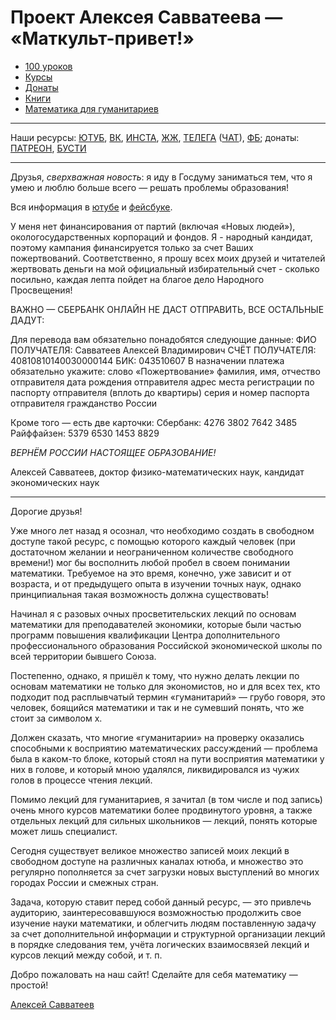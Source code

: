 # Проект Алексея Савватеева — «Маткульт-привет!»

- [100 уроков](100urokov.md)
- [Курсы](courses.md)
- [Донаты](donate.md)
- [Книги](books.md)
- [Математика для гуманитариев](book)

___
Наши ресурсы: [ЮТУБ](https://youtube.com/маткульт-привет), [ВК](http://vk.com/alexei_savvateev), [ИНСТА](https://www.instagram.com/aleksey_savvateev), [ЖЖ](https://savvateev.livejournal.com), [ТЕЛЕГА](https://t.me/savvateev_xyz) ([ЧАТ](https://t.me/punkmath)), [ФБ](https://www.facebook.com/savvatan); донаты: [ПАТРЕОН](https://patreon.com/savvateev), [БУСТИ](https://boosty.to/savvateev)

___

Друзья, *сверхважная новость*: я иду в Госдуму заниматься тем, что я умею и люблю больше всего — решать проблемы образования!

Вся информация в [ютубе](https://www.youtube.com/watch?v=Ve78IUeCeKs) и [фейсбуке](https://www.facebook.com/savvatan/posts/520932878999660).

У меня нет финансирования от партий (включая «Новых людей»), окологосударственных корпораций и фондов. Я - народный кандидат, поэтому кампания финансируется только за счет Ваших пожертвований. Соответственно, я прошу всех моих друзей и читателей жертвовать деньги на мой официальный избирательный счет - сколько посильно, каждая лепта пойдет на благое дело Народного Просвещения!

ВАЖНО — СБЕРБАНК ОНЛАЙН НЕ ДАСТ ОТПРАВИТЬ, ВСЕ ОСТАЛЬНЫЕ ДАДУТ:

Для перевода вам обязательно понадобятся следующие данные:
ФИО ПОЛУЧАТЕЛЯ: Савватеев Алексей Владимирович
СЧЁТ ПОЛУЧАТЕЛЯ: 40810810140030000144
БИК: 043510607
В назначении платежа обязательно укажите:
слово «Пожертвование»
фамилия, имя, отчество отправителя
дата рождения отправителя
адрес места регистрации по паспорту отправителя (вплоть до квартиры)
серия и номер паспорта отправителя
гражданство России

Кроме того — есть две карточки:
Сбербанк: 4276 3802 7642 3485
Райффайзен: 5379 6530 1453 8829 

*ВЕРНЁМ РОССИИ НАСТОЯЩЕЕ ОБРАЗОВАНИЕ!*

Алексей Савватеев, доктор физико-математических наук, кандидат экономических наук

___

Дорогие друзья!

Уже много лет назад я осознал, что необходимо создать в свободном доступе такой ресурс, с помощью которого каждый человек (при достаточном желании и неограниченном количестве свободного времени!) мог бы восполнить любой пробел в своем понимании математики. Требуемое на это время, конечно, уже зависит и от возраста, и от предыдущего опыта в изучении точных наук, однако принципиальная такая возможность должна существовать!

Начинал я с разовых очных просветительских лекций по основам математики для преподавателей экономики, которые были частью программ повышения квалификации Центра дополнительного профессионального образования Российской экономической школы по всей территории бывшего Союза.

Постепенно, однако, я пришёл к тому, что нужно делать лекции по основам математики не только для экономистов, но и для всех тех, кто подходит под расплывчатый термин «гуманитарий» — грубо говоря, это человек, боящийся математики и так и не сумевший понять, что же стоит за символом х.

Должен сказать, что многие «гуманитарии» на проверку оказались способными к восприятию математических рассуждений — проблема была в каком-то блоке, который стоял на пути восприятия математики у них в голове, и который мною удалялся, ликвидировался из чужих голов в процессе чтения лекций.

Помимо лекций для гуманитариев, я зачитал (в том числе и под запись) очень много курсов математики более продвинутого уровня, а также отдельных лекций для сильных школьников — лекций, понять которые может лишь специалист.

Сегодня существует великое множество записей моих лекций в свободном доступе на различных каналах ютюба, и множество это регулярно пополняется за счет загрузки новых выступлений во многих городах России и смежных стран.

Задача, которую ставит перед собой данный ресурс, — это привлечь аудиторию, заинтересовавшуюся возможностью продолжить свое изучение науки математики, и облегчить людям поставленную задачу за счет дополнительной информации и структурной организации лекций в порядке следования тем, учёта логических взаимосвязей лекций и курсов лекций между собой, и т. п.

Добро пожаловать на наш сайт! Сделайте для себя математику — простой!

[Алексей Савватеев](savvateev)
